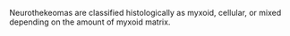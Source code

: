 Neurothekeomas are classified histologically as myxoid, cellular, or mixed depending on the amount of myxoid matrix.